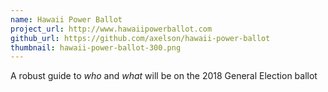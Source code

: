 ```yaml
---
name: Hawaii Power Ballot
project_url: http://www.hawaiipowerballot.com
github_url: https://github.com/axelson/hawaii-power-ballot
thumbnail: hawaii-power-ballot-300.png
---
```

A robust guide to _who_ and _what_ will be on the 2018 General Election ballot
